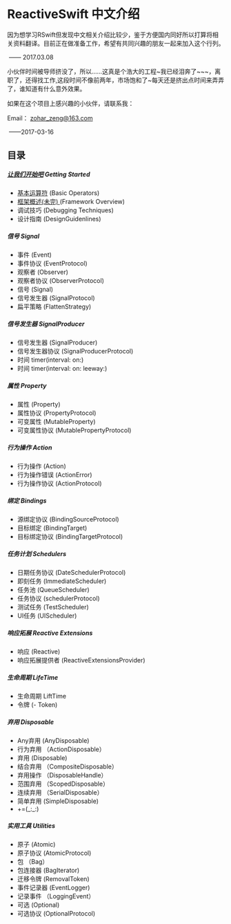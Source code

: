 # ReactiveSwift 中文介绍

因为想学习RSwift但发现中文相关介绍比较少，鉴于方便国内同好所以打算将相关资料翻译。目前正在做准备工作，希望有共同兴趣的朋友一起来加入这个行列。

​														—— 2017.03.08

小伙伴时间被导师挤没了，所以……这真是个浩大的工程~我已经泪奔了~~~，离职了，还得找工作,这段时间不像前两年，市场饱和了~每天还是挤出点时间来弄弄了，谁知道有什么意外效果。

如果在这个项目上感兴趣的小伙伴，请联系我：

Email： zohar_zeng@163.com

​													  	——2017-03-16 

## 目录

##### [让我们开始吧](https://github.com/YinZhenJob/ReactiveSwift_Chinese_Guide/blob/master/Getting%20Started/Introduction.md) Getting Started

+ [基本运算符](https://github.com/YinZhenJob/ReactiveSwift_Chinese_Guide/blob/master/Getting%20Started/Base%20Operators.md)	(Basic Operators)
+ [框架概述(未完) ](https://github.com/YinZhenJob/ReactiveSwift_Chinese_Guide/blob/master/Getting%20Started/Framework%20Overview.md)        (Framework Overview)
+ 调试技巧         (Debugging Techniques)
+ 设计指南         (DesignGuidenlines)

##### 信号  Signal

+ 事件		(Event)
+ 事件协议         (EventProtocol)
+ 观察者             (Observer)
+ 观察者协议     (ObserverProtocol)
+ 信号                (Signal)
+ 信号发生器     (SignalProtocol)
+ 扁平策略         (FlattenStrategy)

##### 信号发生器  SignalProducer

+ 信号发生器 	(SignalProducer)
+ 信号发生器协议 (SignalProducerProtocol)
+ 时间  timer(interval: on:)
+ 时间  timer(interval: on: leeway:)

##### 属性 Property

+ 属性		(Property)
+ 属性协议        (PropertyProtocol)
+ 可变属性        (MutableProperty)
+ 可变属性协议 (MutablePropertyProtocol)

##### 行为操作  Action

+ 行为操作 	(Action)
+ 行为操作错误 (ActionError)
+ 行为操作协议 (ActionProtocol)

##### 绑定  Bindings

+ 源绑定协议	(BindingSourceProtocol)
+ 目标绑定        (BindingTarget)
+ 目标绑定协议 (BindingTargetProtocol)

##### 任务计划  Schedulers

+ 日期任务协议	(DateSchedulerProtocol)
+ 即刻任务         (ImmediateScheduler)
+ 任务池             (QueueScheduler)
+ 任务协议         (schedulerProtocol)
+ 测试任务         (TestScheduler)
+ UI任务             (UIScheduler)

##### 响应拓展  Reactive Extensions

+ 响应		    (Reactive)
+ 响应拓展提供者 (ReactiveExtensionsProvider)

##### 生命周期  LifeTime

+ 生命周期  LiftTime
+ 令牌         (- Token)

##### 弃用  Disposable  

+ Any弃用		(AnyDisposable)
+ 行为弃用      （ActionDisposable）
+ 弃用                (Disposable)
+ 结合弃用      （CompositeDisposable）
+ 弃用操作      （DisposableHandle）
+ 范围弃用      （ScopedDisposable）
+ 连续弃用      （SerialDisposable）
+ 简单弃用        (SimpleDisposable)
+ +=(\_:\_:)

##### 实用工具 Utilities

+ 原子		(Atomic)
+ 原子协议        (AtomicProtocol)
+ 包                 （Bag）
+ 包连接器        (BagIterator)
+ 迁移令牌        (RemovalToken)
+ 事件记录器    (EventLogger)
+ 记录事件     （LoggingEvent）
+ 可选               (Optional)
+ 可选协议       (OptionalProtocol)